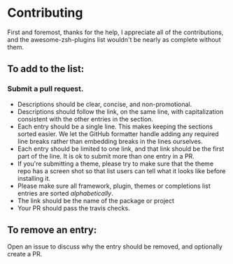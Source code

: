# Contributing

First and foremost, thanks for the help, I appreciate all of the contributions, and the awesome-zsh-plugins list wouldn't be nearly as complete without them.

## To add to the list:

### Submit a pull request.

* Descriptions should be clear, concise, and non-promotional.
* Descriptions should follow the link, on the same line, with capitalization consistent with the other entries in the section.
* Each entry should be a single line. This makes keeping the sections sorted easier. We let the GitHub formatter handle adding any required line breaks rather than embedding breaks in the lines ourselves.
* Each entry should be limited to one link, and that link should be the first part of the line. It is ok to submit more than one entry in a PR.
* If you're submitting a theme, please try to make sure that the theme repo has a screen shot so that list users can tell what it looks like before installing it.
* Please make sure all framework, plugin, themes or completions list entries are sorted *alphabetically*.
* The link should be the name of the package or project
* Your PR should pass the travis checks.

## To remove an entry:

Open an issue to discuss why the entry should be removed, and optionally create a PR.
